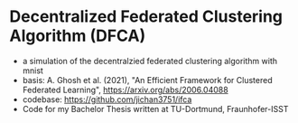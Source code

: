 # Decentralized Federated Clustering Algorithm (DFCA)

- a simulation of the decentralzied federated clustering algorithm with mnist 
- basis: A. Ghosh et al. (2021), "An Efficient Framework for Clustered Federated Learning", https://arxiv.org/abs/2006.04088
- codebase: https://github.com/jichan3751/ifca
- Code for my Bachelor Thesis written at TU-Dortmund, Fraunhofer-ISST
